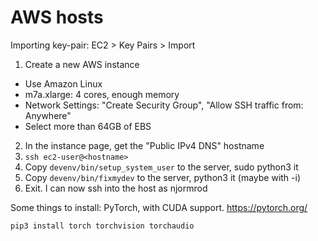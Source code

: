 # AWS hosts

Importing key-pair: EC2 > Key Pairs > Import

1. Create a new AWS instance
  - Use Amazon Linux
  - m7a.xlarge: 4 cores, enough memory
  - Network Settings: "Create Security Group", "Allow SSH traffic from: Anywhere"
  - Select more than 64GB of EBS
2. In the instance page, get the "Public IPv4 DNS" hostname
3. `ssh ec2-user@<hostname>`
4. Copy `devenv/bin/setup_system_user` to the server, sudo python3 it
5. Copy `devenv/bin/fixmydev` to the server, python3 it (maybe with -i)
6. Exit. I can now ssh into the host as njormrod

Some things to install:
PyTorch, with CUDA support. https://pytorch.org/
```
pip3 install torch torchvision torchaudio
```
